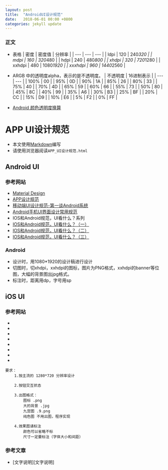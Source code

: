 ```yaml
---
layout: post
title:  "AndroidUI设计规范"
date:   2018-06-01 00:00 +0800
categories: jekyll update
---
```

### 正文

* 表格
| 密度 | 密度值 | 分辨率 |
| --- | --- | --- |
| ldpi | 120 | 240*320 |
| mdpi | 160 | 320*480 |
| hdpi | 240 | 480*800 |
| xhdpi | 320 | 720*1280 |
| xxhdpi | 480 | 1080*1920 |
| xxxhdpi | 960 | 1440*2560 |

* ARGB 中的透明度alpha，表示的是不透明度。
| 不透明度 | 16进制表示 |
| --- | --- |
| 100% | 00 |
| 95% | 0D |
| 90% | 1A |
| 85% | 26 |
| 80% | 33 |
| 75% | 40 |
| 70% | 4D |
| 65% | 59 |
| 60% | 66 |
| 55% | 73 |
| 50% | 80 |
| 45% | 8C |
| 40% | 99 |
| 35% | A6 |
| 30% | B3 |
| 25% | BF |
| 20% | CC |
| 15% | D9 |
| 10% | E6 |
| 5% | F2 |
| 0% | FF |
* [Android 颜色透明度换算](http://www.snowdream.tech/2016/03/11/android-color-argb-alpha-convert/)

# APP UI设计规范
* 本文使用[Markdown](http://wowubuntu.com/markdown/)编写
* 请使用浏览器阅读`APP_UI设计规范.html`

## Android UI

### 参考网站
* [Material Design](http://design.1sters.com/material_design/material-design/introduction.html)
* [APP设计规范](http://www.jianshu.com/p/a2a4c18c1900)
* [移动端UI设计规范-第一谈Android系统](http://www.zcool.com.cn/work/ZMTkxOTM3NzY=.html)
* [Android手机UI界面设计常用规范](http://www.zcool.com.cn/work/ZMTI0MTc3NDg=.html)
* IOS和Android规范，UI看什么？系列
* [IOS和Android规范，UI看什么？（一）](http://old.zcool.com.cn/article/ZNDk2NTQw.html)
* [IOS和Android规范，UI看什么？（二）](http://old.zcool.com.cn/article/ZNDk4NDQ4.html)
* [IOS和Android规范，UI看什么？（三）](http://old.zcool.com.cn/article/ZNDk5Mjcy.html)

### Android
* 设计时，用1080*1920的设计稿进行设计
* 切图时，切xhdpi，xxhdpi的图标，图片为PNG格式，xxhdpi的banner等位图，大幅的背景图出jpg格式。
* 标注时，距离用dp，字号用sp

## iOS UI

### 参考网站
* []()
* []()
* []()
* []()
* []()
* []()
* []()
* []()

```
要求：
	1.按主流的 1280*720 分辨率设计

	2.按钮交互状态

	3.出图格式：
		图标 .png
		大的背景 .jpg
		九宫图	.9.png
		纯色图	不用出图，程序实现

	4.效果图请标注
		颜色可以省略不标
		尺寸一定要标注（字体大小和间距）
```

### 参考文章
* [文字说明][文字说明]


[规范]: http://www.zcool.com.cn/work/ZMTI0MTc3NDg=.html
[iOS和安卓APP启动图标的尺寸和圆角大小详解]: https://www.25xt.com/iconweb/11704.html
[APP图标尺寸]: https://www.jianshu.com/p/d6be2dc801e9
[App常用图标尺寸规范汇总]: https://likfe.com/2016/07/26/android-size-set/